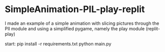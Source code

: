 # SimpleAnimation-PIL-play-replit
I made an example of a simple animation with slicing pictures through the PIl module and using a simplified pygame, namely the play module (replit-play)


start:
pip install -r requirements.txt
python main.py
